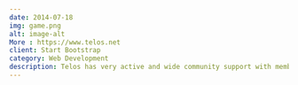 ```yaml
---
date: 2014-07-18
img: game.png
alt: image-alt
More : https://www.telos.net
client: Start Bootstrap
category: Web Development
description: Telos has very active and wide community support with members from various business and technological domains, ready to support the project 24x7.
---
```

